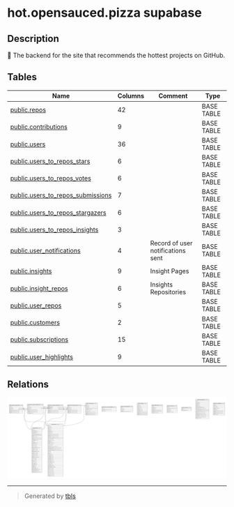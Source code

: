 # hot.opensauced.pizza supabase

## Description

🍕 The backend for the site that recommends the hottest projects on GitHub.

## Tables

| Name                                                                      | Columns | Comment                           | Type       |
| ------------------------------------------------------------------------- | ------- | --------------------------------- | ---------- |
| [public.repos](public.repos.md)                                           | 42      |                                   | BASE TABLE |
| [public.contributions](public.contributions.md)                           | 9       |                                   | BASE TABLE |
| [public.users](public.users.md)                                           | 36      |                                   | BASE TABLE |
| [public.users_to_repos_stars](public.users_to_repos_stars.md)             | 6       |                                   | BASE TABLE |
| [public.users_to_repos_votes](public.users_to_repos_votes.md)             | 6       |                                   | BASE TABLE |
| [public.users_to_repos_submissions](public.users_to_repos_submissions.md) | 7       |                                   | BASE TABLE |
| [public.users_to_repos_stargazers](public.users_to_repos_stargazers.md)   | 6       |                                   | BASE TABLE |
| [public.users_to_repos_insights](public.users_to_repos_insights.md)       | 3       |                                   | BASE TABLE |
| [public.user_notifications](public.user_notifications.md)                 | 4       | Record of user notifications sent | BASE TABLE |
| [public.insights](public.insights.md)                                     | 9       | Insight Pages                     | BASE TABLE |
| [public.insight_repos](public.insight_repos.md)                           | 6       | Insights Repositories             | BASE TABLE |
| [public.user_repos](public.user_repos.md)                                 | 5       |                                   | BASE TABLE |
| [public.customers](public.customers.md)                                   | 2       |                                   | BASE TABLE |
| [public.subscriptions](public.subscriptions.md)                           | 15      |                                   | BASE TABLE |
| [public.user_highlights](public.user_highlights.md)                       | 9       |                                   | BASE TABLE |

## Relations

![er](schema.svg)

---

> Generated by [tbls](https://github.com/k1LoW/tbls)
